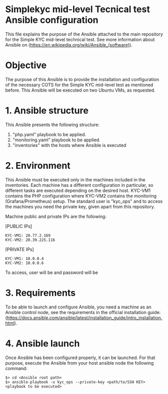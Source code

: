 # Simplekyc mid-level Tecnical test Ansible configuration

This file explains the purpose of the Ansible attached to the main repository for the Simple KYC mid-level technical test. See more information about Ansible on (https://en.wikipedia.org/wiki/Ansible_(software)).


# Objective

The purpose of this Ansible is to provide the installation and configuration of the necessary COTS for the Simple KYC mid-level test as mentioned before. This Ansible will be executed on two Ubuntu VMs, as requested.

# 1. Ansible structure

This Ansible presents the following structure:

1. "php.yaml" playbook to be applied.
2. "monitoring.yaml" playbook to be applied.
3. "inventories" with the hosts where Ansible is executed

# 2. Environment

This Ansible must be executed only in the machines included in the inventories. Each machine has a different configuration in particular, so different tasks are executed depending on the desired host. KYC-VM1 contains the PHP configuration where KYC-VM2 contains the monitoring (Grafana/Prometheus) setup. The standard user is "kyc_ops" and to access the machines you need the private key, given apart from this repository.

Machine public and private IPs are the following:


[PUBLIC IPs]
```
KYC-VM1: 20.77.2.169
KYC-VM2: 20.39.225.116
```

[PRIVATE IPs]
```
KYC-VM1: 10.0.0.4
KYC-VM2: 10.0.0.6
```

To access, user will be <user> and password will be <password>

# 3. Requirements

To be able to launch and configure Ansible, you need a machine as an Ansible control node, see the requirements in the official installation guide: (https://docs.ansible.com/ansible/latest/installation_guide/intro_installation.html).

# 4. Ansible launch

Once Ansible has been configured properly, it can be launched. For that purpose, execute the Ansible from your host ansible node the following command:

```
$> cd <Ansible root path>
$> ansible-playbook -u kyc_ops --private-key <path/to/SSH KEY> <playbook to be executed>
```